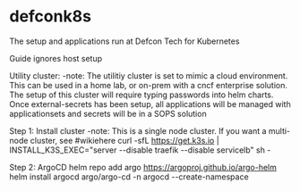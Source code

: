 # defconk8s
The setup and applications run at Defcon Tech for Kubernetes

Guide ignores host setup

Utility cluster:
-note: The utilitiy cluster is set to mimic a cloud environment. This can be used in a home lab, or on-prem with a cncf enterprise solution. The setup of this cluster will require typing passwords into helm charts. Once external-secrets has been setup, all applications will be managed with applicationsets and secrets will be in a SOPS solution

Step 1: Install cluster
-note: This is a single node cluster. If you want a multi-node cluster, see #wikiehere
curl -sfL https://get.k3s.io | INSTALL_K3S_EXEC="server --disable traefik --disable servicelb"  sh -

Step 2: ArgoCD
helm repo add argo https://argoproj.github.io/argo-helm    
helm install argocd argo/argo-cd -n argocd --create-namespace